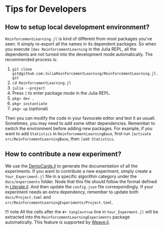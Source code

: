 # Tips for Developers

## How to setup local development environment?

`ReinforcementLearning.jl` is kind of different from most packages you've seen.
It simply re-export all the names in its dependent packages. So when you execute
`]dev ReinforcementLearning` in the Julia REPL, all the dependents are not
turned into the development mode automatically. The recommended process is:

1. `git clone git@github.com:JuliaReinforcementLearning/ReinforcementLearning.jl.git`
1. `cd ReinforcementLearning.jl`
1. `julia --project`
1. Press `]` to enter package mode in the Julia REPL.
1. `pkg> dev .`
1. `pkg> instantiate`
1. `pkg> up` (optional)

Then you can modify the code in your favourate editor and test it as usuall.
Sometimes, you may need to add some other dependencies. Remember to switch the
environment before adding new packages. For example, if you want to add
`Statistics` in `ReinforcementLearningBase`, first run `]activate
src/ReinforcementLearningBase`, then `]add Statistics`.

## How to contribute a new experiment?

We use the [DemoCards.jl](https://johnnychen94.github.io/DemoCards.jl/stable/)
to generate the documentation of all the experiments. If you want to contribute
a new experiment, simply create a `Your_Experiment.jl` file in a specific
algorithm category under the `docs/experiments` folder.
Node that this file should follow the format defined in
[Literate.jl](https://github.com/fredrikekre/Literate.jl). And then update the
`config.json` file correspondingly. If your experiment needs an extra
dependency, remember to update both `docs/Project.toml` and
`src/ReinforcementLearningExperiments/Project.toml`.

!!! note
    All the cells after the `#+ tangle=true` line in `Your_Experment.jl` will be extracted into the
`ReinforcementLearningExperiments` package automatically. This feature is
supported by [Weave.jl](https://weavejl.mpastell.com/stable/usage/#tangle).
